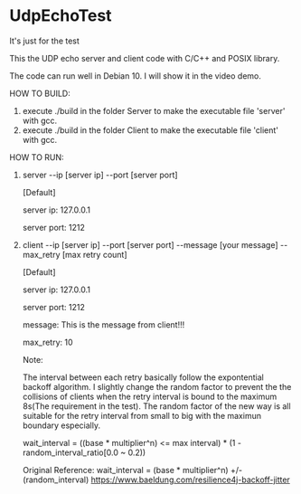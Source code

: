 # UdpEchoTest
It's just for the test

This the UDP echo server and client code with C/C++ and POSIX library.

The code can run well in Debian 10. I will show it in the video demo.

HOW TO BUILD:
1. execute ./build in the folder Server to make the executable file 'server' with gcc.
2. execute ./build in the folder Client to make the executable file 'client' with gcc.

HOW TO RUN:
1. server --ip [server ip] --port [server port]

   [Default]
   
   server ip: 127.0.0.1
   
   server port: 1212
   
2. client --ip [server ip] --port [server port] --message [your message] --max_retry [max retry count]

   [Default]
   
   server ip: 127.0.0.1
   
   server port: 1212
   
   message: This is the message from client!!!
   
   max_retry: 10

   Note:
   
   The interval between each retry basically follow the expontential backoff algorithm.
   I slightly change the random factor to prevent the the collisions of clients when the retry interval is bound to 
   the maximum 8s(The requirement in the test). The random factor of the new way is all suitable for the retry 
   interval from small to big with the maximun boundary especially.
   
   wait_interval = ((base * multiplier^n) <= max interval) * (1 - random_interval_ratio[0.0 ~ 0.2))	  

   
   Original Reference: wait_interval = (base * multiplier^n) +/- (random_interval)  https://www.baeldung.com/resilience4j-backoff-jitter
   
	
	

